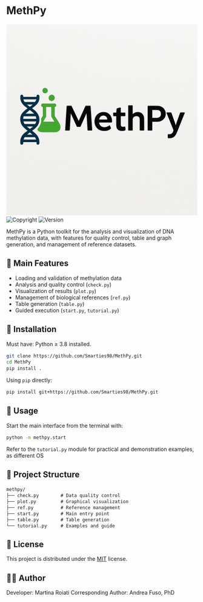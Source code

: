 # MethPy

![logo](Logo.png)
![Copyright](https://img.shields.io/badge/copyright-2025-blue?style=for-the-badge)
![Version](https://img.shields.io/badge/V_1.0-yellow)

MethPy is a Python toolkit for the analysis and visualization of DNA methylation data, with features for quality control, table and graph generation, and management of reference datasets.

## 🧪 Main Features

- Loading and validation of methylation data
- Analysis and quality control (`check.py`)
- Visualization of results (`plot.py`)
- Management of biological references (`ref.py`)
- Table generation (`table.py`)
- Guided execution (`start.py`, `tutorial.py`)

## 🚀 Installation

Must have: Python ≥ 3.8 installed.

```bash
git clone https://github.com/Smarties98/MethPy.git
cd MethPy
pip install .
```

Using  `pip` directly:

```bash
pip install git+https://github.com/Smarties98/MethPy.git
```

## 🧭 Usage

Start the main interface from the terminal with:

```bash
python -m methpy.start
```

Refer to the `tutorial.py` module for practical and demonstration examples, as different OS

## 📁 Project Structure

```
methpy/
├── check.py        # Data quality control
├── plot.py         # Graphical visualization
├── ref.py          # Reference management
├── start.py        # Main entry point
├── table.py        # Table generation
└── tutorial.py     # Examples and guide
```

## 📄 License

This project is distributed under the [MIT](./LICENSE) license.

## 👨‍💻 Author

Developer: Martina Roiati
Corresponding Author: Andrea Fuso, PhD
